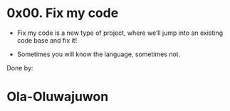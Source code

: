 # 0x00. Fix my code
- Fix my code is a new type of project, where we’ll jump into an existing code base and fix it!

- Sometimes you will know the language, sometimes not.

Done by:
# Ola-Oluwajuwon
